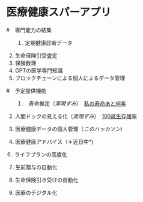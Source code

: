 # 医療健康スパーアプリ

#　専門能力の結集　　　　

　　１. 定期健康診断データ　
  
 2. 生命保険引受査定
　　　
 3. 保険数理
　　　
 4. GPTの医学専門知識
　　　
 5. ブロックチェーンによる個人によるデータ管理　　　　　　
　　
  
#　予定提供機能　　　　

　　１.　寿命推定（*実現ずみ*）　[私の寿命あと何年](https://insharerance.com/gv/jyumyo)　　　　
  
 2. 人間ドックの見える化（*実現ずみ*）　[100歳生存確率](https://insharerance.com/gv/jyumyo)　　　　

 4. 医療健康データの個人管理（*このハッカソン*)　　　　

 5. 医療健康アドバイス（＊近日中*)　　　　

 ６. ライフプランの高度化　　　　

 7. 生前贈与の自動化　　　　

 8. 生命保険引き受けの自動化
　　　
 9. 医療のデジタル化

　　　



 
 

